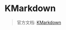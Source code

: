 # KMarkdown

<include from="snippets.md" element-id="to-main-doc" />

> 官方文档: [KMarkdown](https://developer.kookapp.cn/doc/kmarkdown)

<include from="snippets.md" element-id="need-help"/>
